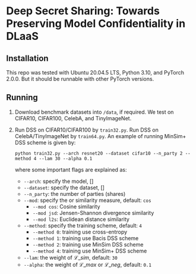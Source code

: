 # Deep Secret Sharing: Towards Preserving Model Confidentiality in DLaaS

## Installation

This repo was tested with Ubuntu 20.04.5 LTS, Python 3.10, and PyTorch 2.0.0. But it should be runnable with other PyTorch versions.

## Running

1. Download benchmark datasets into `/data`, if required. We test on CIFAR10, CIFAR100, CelebA, and TinyImageNet.

2. Run DSS on CIFAR10/CIFAR100 by `train32.py`. Run DSS on CelebA/TinyImageNet by `train64.py`. An example of running MinSim+ DSS scheme is given by:

    ```
    python train32.py --arch resnet20 --dataset cifar10 --n_party 2 --method 4 --lam 30 --alpha 0.1 
    ```

    where some important flags are explained as:
    - `--arch`: specify the model, []
    - `--dataset`: specify the dataset, []
    - `--n_party`: the number of parties (shares)
    - `--mod`: specify the or similarity measure, default: `cos`
      - `--mod cos`: Cosine similarity
      - `--mod jsd`: Jensen-Shannon divergence similarity
      - `--mod l2s`: Euclidean distance similarity
    - `--method`: specify the training scheme, default: `4`
      - `--method 0`: training use cross-entropy
      - `--method 1`: training use Bacis DSS scheme
      - `--method 2`: training use MinSim DSS scheme
      - `--method 4`: training use MinSim+ DSS scheme
    - `--lam`: the weight of $\mathcal{L}\_{sim}$, default: `30`
    - `--alpha`: the weight of $\mathcal{L}\_{max}$ or $\mathcal{L}\_{neg}$, default: `0.1`
